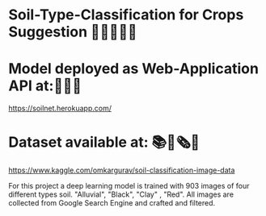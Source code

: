 # Soil-Type-Classification for Crops Suggestion 🌳🌲🎄🎋🌴

# Model deployed as Web-Application API at:🎯🔗📳  <br>
https://soilnet.herokuapp.com/

# Dataset available at: 📚📓🗞💾 <br>
https://www.kaggle.com/omkargurav/soil-classification-image-data


For this project a deep learning model is trained with 903 images of four different types soil. "Alluvial", "Black", "Clay" , "Red". All images are collected 
from Google Search Engine  and crafted and filtered. 


